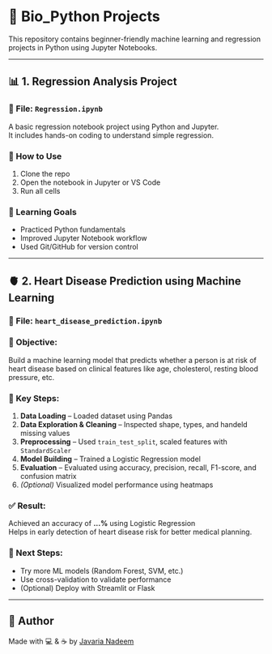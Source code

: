 # 🧠 Bio_Python Projects

This repository contains beginner-friendly machine learning and regression projects in Python using Jupyter Notebooks.

---

## 📊 1. Regression Analysis Project

### 📘 File: `Regression.ipynb`

A basic regression notebook project using Python and Jupyter.  
It includes hands-on coding to understand simple regression.

### 🚀 How to Use

1. Clone the repo  
2. Open the notebook in Jupyter or VS Code  
3. Run all cells

### 🌱 Learning Goals

- Practiced Python fundamentals  
- Improved Jupyter Notebook workflow  
- Used Git/GitHub for version control  

---

## 🫀 2. Heart Disease Prediction using Machine Learning

### 📘 File: `heart_disease_prediction.ipynb`

### 📌 Objective:
Build a machine learning model that predicts whether a person is at risk of heart disease based on clinical features like age, cholesterol, resting blood pressure, etc.

### 🧩 Key Steps:
1. **Data Loading** – Loaded dataset using Pandas  
2. **Data Exploration & Cleaning** – Inspected shape, types, and handeld missing values  
3. **Preprocessing** – Used `train_test_split`, scaled features with `StandardScaler`  
4. **Model Building** – Trained a Logistic Regression model  
5. **Evaluation** – Evaluated using accuracy, precision, recall, F1-score, and confusion matrix  
6. *(Optional)* Visualized model performance using heatmaps

### ✅ Result:
Achieved an accuracy of **...%** using Logistic Regression  
Helps in early detection of heart disease risk for better medical planning.

### 📌 Next Steps:
- Try more ML models (Random Forest, SVM, etc.)  
- Use cross-validation to validate performance  
- (Optional) Deploy with Streamlit or Flask  

---

## 🌸 Author  
Made with 💻 & ☕ by [Javaria Nadeem](https://github.com/JavariaNadeem81)
